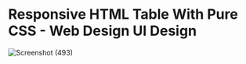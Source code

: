 # Responsive HTML Table With Pure CSS - Web Design UI Design

![Screenshot (493)](https://github.com/tusher719/Responsive-HTML-Table-With-Pure-CSS/assets/62649759/9a060bd3-da55-4dbf-8fd1-2b1b82167201)
